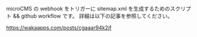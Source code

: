 microCMS の webhook をトリガーに sitemap.xml を生成するためのスクリプト && github workflow です。
詳細は以下の記事を参照してください。

https://wakaapps.com/posts/cgaaar94k2jf

